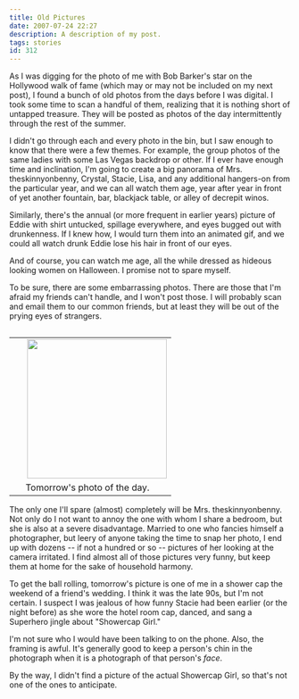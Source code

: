 ```yaml
---
title: Old Pictures
date: 2007-07-24 22:27
description: A description of my post.
tags: stories
id: 312
---
```

As I was digging for the photo of me with Bob Barker's star on the Hollywood walk of fame (which may or may not be included on my next post), I found a bunch of old photos from the days before I was digital.  I took some time to scan a handful of them, realizing that it is nothing short of untapped treasure.  They will be posted as photos of the day intermittently through the rest of the summer.

I didn't go through each and every photo in the bin, but I saw enough to know that there were a few themes.  For example, the group photos of the same ladies with some Las Vegas backdrop or other.  If I ever have enough time and inclination, I'm going to create a big panorama of Mrs. theskinnyonbenny, Crystal, Stacie, Lisa, and any additional hangers-on from the particular year, and we can all watch them age, year after year in front of yet another fountain, bar, blackjack table, or alley of decrepit winos.

Similarly, there's the annual (or more frequent in earlier years) picture of Eddie with shirt untucked, spillage everywhere, and eyes bugged out with drunkenness.  If I knew how, I would turn them into an animated gif, and we could all watch drunk Eddie lose his hair in front of our eyes.

And of course, you can watch me age, all the while dressed as hideous looking women on Halloween.  I promise not to spare myself.

To be sure, there are some embarrassing photos.  There are those that I'm afraid my friends can't handle, and I won't post those.  I will probably scan and email them to our common friends, but at least they will be out of the prying eyes of strangers.

<table cellpadding="2" align="right"><tr><td width="5" rowspan="2"><spacer type="block" width="5" height="1"></td><td width="250" align="center" ><img src="http://theskinnyonbenny.com/dailyphoto/2007/20070725.jpg" align="right" width ="250"></td></tr><tr><td class="caption" width="250">Tomorrow's photo of the day.</td></tr></table>

The only one I'll spare (almost) completely will be Mrs. theskinnyonbenny.  Not only do I not want to annoy the one with whom I share a bedroom, but she is also at a severe disadvantage.  Married to one who fancies himself a photographer, but leery of anyone taking the time to snap her photo, I end up with dozens -- if not a hundred or so -- pictures of her looking at the camera irritated.  I find almost all of those pictures very funny, but keep them at home for the sake of household harmony.

To get the ball rolling, tomorrow's picture is one of me in a shower cap the weekend of a friend's wedding.  I think it was the late 90s, but I'm not certain.  I suspect I was jealous of how funny Stacie had been earlier (or the night before) as she wore the hotel room cap, danced, and sang a Superhero jingle about "Showercap Girl."

I'm not sure who I would have been talking to on the phone.  Also, the framing is awful.  It's generally good to keep a person's chin in the photograph when it is a photograph of that person's <em>face</em>.

By the way, I didn't find a picture of the actual Showercap Girl, so that's not one of the ones to anticipate.